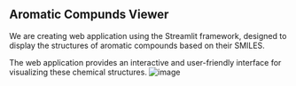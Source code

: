 ## Aromatic Compunds Viewer

We are creating  web application using the Streamlit framework, designed to display the structures of aromatic compounds based on their SMILES.

The web application provides an interactive and user-friendly interface for visualizing these chemical structures.
![image](https://github.com/AbhiLegend/AromaticCompoundsViewer/assets/2918167/0079b4d7-2dd8-4d8f-a433-d4ebf917cc8c)
